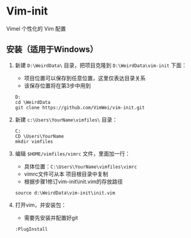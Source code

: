 # Vim-init

Vimel 个性化的 Vim 配置

## 安装（适用于Windows）

1. 新建 `D:\WeirdData\` 目录，把项目克隆到 `D:\WeirdData\vim-init` 下面：
    * 项目位置可以保存到任意位置，这里仅表达目录关系
    * 该保存位置将在第3步中用到

    ```batch
    D:
    cd \WeirdData
    git clone https://github.com/VimWei/vim-init.git
    ```

2. 新建 `c:\Users\YourName\vimfiles\` 目录：

    ```batch
    C:
    CD \Users\YourName
    mkdir vimfiles
    ```

3. 编辑 `$HOME/vimfiles/vimrc` 文件，里面加一行：
    * 具体位置：`C:\Users\YourName\vimfiles\vimrc`
    * vimrc文件可从本 项目根目录中复制
    * 根据步骤1修订vim-init\init.vim的存放路径

    ```VimL
    source d:\WeirdData\vim-init\init.vim
    ```

4. 打开vim，并安装包：
    * 需要先安装并配置好git

    ```VimCMD
    :PlugInstall
    ```
